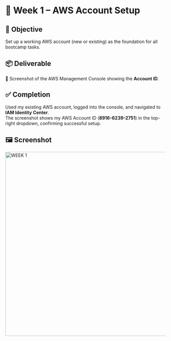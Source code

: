 # 📅 Week 1 – AWS Account Setup

## 🎯 Objective
Set up a working AWS account (new or existing) as the foundation for all bootcamp tasks.

## 📦 Deliverable
📸 Screenshot of the AWS Management Console showing the **Account ID**.

## ✅ Completion
Used my existing AWS account, logged into the console, and navigated to **IAM Identity Center**.  
The screenshot shows my AWS Account ID (**8916-6239-2751**) in the top-right dropdown, confirming successful setup.

## 🖼️ Screenshot
<img width="1316" height="576" alt="WEEK 1" src="https://github.com/user-attachments/assets/f15ed96b-8275-4a2f-a260-0216a38bebd6" />


